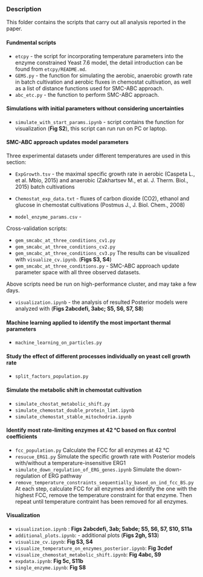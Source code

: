 ### Description
This folder contains the scripts that carry out all analysis reported in the paper.

#### Fundmental scripts
* `etcpy` - the script for incorporating temperature parameters into the enzyme constrained Yeast 7.6 model, the detail introduction can be found from `etcpy/README.md`.
* `GEMS.py` - the function for simulating the aerobic, anaerobic growth rate in batch cultivation and aerobic fluxes in chemostat cultivation, as well as a list of distance functions used for SMC-ABC approach.
* `abc_etc.py` - the function to perform SMC-ABC approach.

#### Simulations with initial parameters without considering uncertainties
* `simulate_with_start_params.ipynb` - script contains the function for visualization (**Fig S2**), this script can run run on PC or laptop.

#### SMC-ABC approach updates model parameters
Three experimental datasets under different temperatures are used in this section:
- `ExpGrowth.tsv` - the maximal specific growth rate in aerobic (Caspeta L., et al. Mbio, 2015) and anaerobic (Zakhartsev M., et al. J. Therm. Biol., 2015) batch cultivations

- `Chemostat_exp_data.txt` - fluxes of carbon dioxide (CO2), ethanol and glucose in chemostat cultivations (Postmus J., J. Biol. Chem., 2008)  

- `model_enzyme_params.csv` - 

Cross-validation scripts:
* `gem_smcabc_at_three_conditions_cv1.py`
* `gem_smcabc_at_three_conditions_cv2.py`
* `gem_smcabc_at_three_conditions_cv3.py`
The results can be visualized with `visualize_cv.ipynb`. (**Figs S3, S4**)  
* `gem_smcabc_at_three_conditions.py` - SMC-ABC approach update parameter space with all three observed datasets.

Above scripts need be run on high-performance cluster, and may take a few days.

* `visualization.ipynb` - the analysis of resulted Posterior models were analyzed with (**Figs 2abcdefi, 3abc; S5, S6, S7, S8**)

#### Machine learning applied to identify the most important thermal parameters
* `machine_learning_on_particles.py`


#### Study the effect of different processes individually on yeast cell growth rate
* `split_factors_population.py`


#### Simulate the metabolic shift in chemostat cultivation
* `simulate_chostat_metabolic_shift.py`
* `simulate_chemostat_double_protein_limt.ipynb`
* `simulate_chemostat_stable_mitochodria.ipynb`

#### Identify most rate-limiting enzymes at 42 °C based on flux control coefficients
* `fcc_population.py` Calculate the FCC for all enzymes at 42 °C
* `resucue_ERG1.py` Simulate the specific growth rate with Posterior models with/without a temperature-insensitive ERG1
* `simulate_down_regulation_of_ERG_genes.ipynb` Simulate the down-regulation of ERG pathway
* `remove_temperature_constraints_sequentially_based_on_ind_fcc_BS.py` At each step, calculate FCC for all enzymes and identify the one with the highest FCC, remove the temperature constraint for that enzyme. Then repeat until temperature contraint has been removed for all enzymes.


#### Visualization
* `visualization.ipynb` : **Figs 2abcdefi, 3ab; 5abde; S5, S6, S7, S10, S11a**
* `additional_plots.ipynb`: - additional plots (**Figs 2gh, S13**)
* `visualize_cv.ipynb`: **Fig S3, S4**
* `visualize_temperature_on_enzymes_posterior.ipynb`: **Fig 3cdef**
* `visualize_chemostat_metabolic_shift.ipynb`: **Fig 4abc, S9**
* `expdata.ipynb`: **Fig 5c, S11b**
* `single_enzyme.ipynb`: **Fig S8**